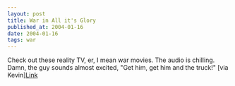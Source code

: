 ```yaml
---
layout: post
title: War in All it's Glory
published_at: 2004-01-16
date: 2004-01-16
tags: war
---
```


Check out these reality TV, er, I mean war movies. The audio is chilling. Damn, the guy sounds almost excited, "Get him, get him and the truck!" [via Kevin][Link](http://staff.washington.edu/bfiguero/Movies)  